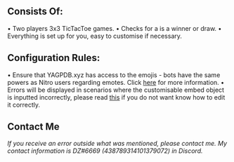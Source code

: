 ## Consists Of:
• Two players 3x3 TicTacToe games.
• Checks for a is a winner or draw.
• Everything is set up for you, easy to customise if necessary.

## Configuration Rules:
• Ensure that YAGPDB.xyz has access to the emojis - bots have the same powers as Nitro users regarding emotes. Click [here]( https://support.discord.com/hc/en-us/articles/360036479811-Custom-Emojis ) for more information.
• Errors will be displayed in scenarios where the customisable embed object is inputted incorrectly, please read [this]( https://docs.yagpdb.xyz/others/custom-embeds#embeds-in-custom-commands ) if you do not want know how to edit it correctly.

## Contact Me
*If you receive an error outside what was mentioned, please contact me. My contact information is DZ#6669 (438789314101379072) in Discord.*
